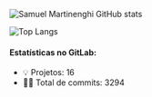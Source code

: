 ![Samuel Martinenghi GitHub stats](https://github-readme-stats.vercel.app/api?username=MartDSam&include_all_commits=true&show_icons=true&theme=dark&count_private=true)

![Top Langs](https://github-readme-stats.vercel.app/api/top-langs/?username=MartDSam&layout=compact&custom_title=Linguagens%20mais%20utilizadas&theme=dark)

#### Estatísticas no GitLab:
* 💡 Projetos: 16
* 👨‍💻 Total de commits: 3294
